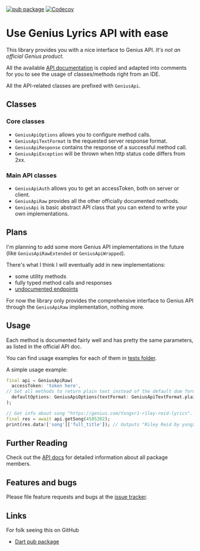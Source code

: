 
[![pub package](https://img.shields.io/pub/v/genius_api_unofficial.svg)](https://pub.dev/packages/genius_api_unofficial) [![Codecov](https://codecov.io/gh/nt4f04uNd/genius_api_unofficial/branch/master/graph/badge.svg)](https://codecov.io/gh/nt4f04uNd/genius_api_unofficial)

# Use Genius Lyrics API with ease

This library provides you with a nice interface to Genius API.
*It's not an official Genius product*.

All the available [API documentation](https://docs.genius.com/) is copied
and adapted into comments for you to see the usage of classes/methods right from an IDE.

All the API-related classes are prefixed with `GeniusApi`.

## Classes

### Core classes

* `GeniusApiOptions` allows you to configure method calls.
* `GeniusApiTextFormat` is the requested server response format.
* `GeniusApiResponse` contains the response of a successful method call.
* `GeniusApiException` will be thrown when http status code differs from 2xx.

### Main API classes

* `GeniusApiAuth` allows you to get an accessToken, both on server or client.
* `GeniusApiRaw` provides all the other officially documented methods.
* `GeniusApi` is basic abstract API class that you can extend to write your own implementations.

## Plans

I'm planning to add some more Genius API implementations in the future
(like `GeniusApiRawExtended` or `GeniusApiWrapped`).

There's what I think I will eventually add in new implementations:

* some utility methods
* fully typed method calls and responses
* [undocumented endpoints](https://github.com/shaedrich/geniusly/wiki/Undocumented-API-endpoints)

For now the library only provides the comprehensive interface to Genius API
through the `GeniusApiRaw` implementation, nothing more.

## Usage

Each method is documented fairly well and has pretty the same parameters, as listed
in the official API doc.

You can find usage examples for each of them in [tests folder](https://github.com/nt4f04uNd/genius_api_unofficial/tree/master/test/tests).

A simple usage example:

```dart
final api = GeniusApiRaw(
  accessToken: 'token here',
// Set all methods to return plain text instead of the default dom format.
  defaultOptions: GeniusApiOptions(textFormat: GeniusApiTextFormat.plain),
);

// Get info about song "https://genius.com/Yxngxr1-riley-reid-lyrics".
final res = await api.getSong(4585202);
print(res.data!['song']['full_title']); // Outputs "Riley Reid by ​yxngxr1"
```

## Further Reading

Check out the [API docs] for detailed information about all package members.

[API docs]: https://pub.dev/documentation/genius_api_unofficial/latest/

## Features and bugs

Please file feature requests and bugs at the [issue tracker][tracker].

[tracker]: https://github.com/nt4f04uNd/genius_api_unofficial/issues

## Links

For folk seeing this on GitHub

* [Dart pub package](https://pub.dev/packages/genius_api_unofficial)
